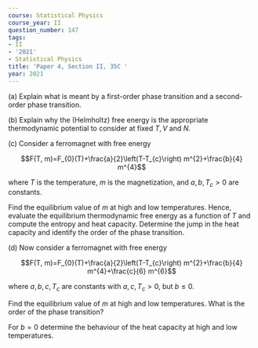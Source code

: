 ```yaml
---
course: Statistical Physics
course_year: II
question_number: 147
tags:
- II
- '2021'
- Statistical Physics
title: 'Paper 4, Section II, 35C '
year: 2021
---
```




(a) Explain what is meant by a first-order phase transition and a second-order phase transition.

(b) Explain why the (Helmholtz) free energy is the appropriate thermodynamic potential to consider at fixed $T, V$ and $N$.

(c) Consider a ferromagnet with free energy

$$F(T, m)=F_{0}(T)+\frac{a}{2}\left(T-T_{c}\right) m^{2}+\frac{b}{4} m^{4}$$

where $T$ is the temperature, $m$ is the magnetization, and $a, b, T_{c}>0$ are constants.

Find the equilibrium value of $m$ at high and low temperatures. Hence, evaluate the equilibrium thermodynamic free energy as a function of $T$ and compute the entropy and heat capacity. Determine the jump in the heat capacity and identify the order of the phase transition.

(d) Now consider a ferromagnet with free energy

$$F(T, m)=F_{0}(T)+\frac{a}{2}\left(T-T_{c}\right) m^{2}+\frac{b}{4} m^{4}+\frac{c}{6} m^{6}$$

where $a, b, c, T_{c}$ are constants with $a, c, T_{c}>0$, but $b \leqslant 0$.

Find the equilibrium value of $m$ at high and low temperatures. What is the order of the phase transition?

For $b=0$ determine the behaviour of the heat capacity at high and low temperatures.